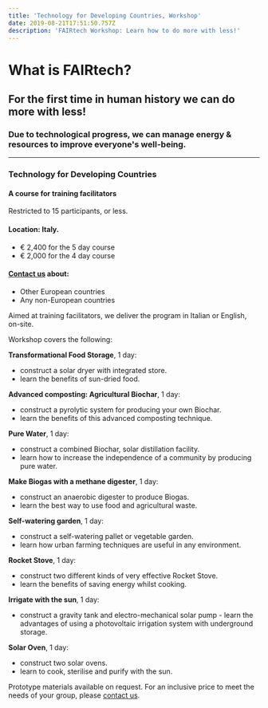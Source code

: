 ```yaml
---
title: 'Technology for Developing Countries, Workshop'
date: 2019-08-21T17:51:50.757Z
description: 'FAIRtech Workshop: Learn how to do more with less!'
---
```

# What is FAIRtech?

## For the first time in human history we can do more with less! 

### Due to technological progress, we can manage energy & resources to improve everyone's well-being.

<hr>

### Technology for Developing Countries
#### A course for training facilitators

Restricted to 15 participants, or less.

#### Location: Italy.

- € 2,400 for the 5 day course
- € 2,000 for the 4 day course

#### [Contact us](https://rvo.lt/contact/) about:

- Other European countries
- Any non-European countries

Aimed at training facilitators, we deliver the program in Italian or English, on-site. 

Workshop covers the following:

**Transformational Food Storage**, 1 day:

- construct a solar dryer with integrated store.
- learn the benefits of sun-dried food.

**Advanced composting: Agricultural Biochar**, 1 day:

- construct a pyrolytic system for producing your own Biochar.
- learn the benefits of this advanced composting technique.

**Pure Water**, 1 day:

- construct a combined Biochar, solar distillation facility.
- learn how to increase the independence of a community by producing pure water.

**Make Biogas with a methane digester**, 1 day:

- construct an anaerobic digester to produce Biogas.
- learn the best way to use food and agricultural waste.

**Self-watering garden**, 1 day:

- construct a self-watering pallet or vegetable garden.
- learn how urban farming techniques are useful in any environment.

 
**Rocket Stove**, 1 day:

- construct two different kinds of very effective Rocket Stove.
- learn the benefits of saving energy whilst cooking.

**Irrigate with the sun**, 1 day:

- construct a gravity tank and electro-mechanical solar pump  - learn the advantages of using a photovoltaic irrigation system with underground storage.

**Solar Oven**, 1 day:

- construct two solar ovens.
- learn to cook, sterilise and purify with the sun.

Prototype materials available on request. For an inclusive price to meet the needs of your group, please [contact us](https://rvo.lt/contact/).
